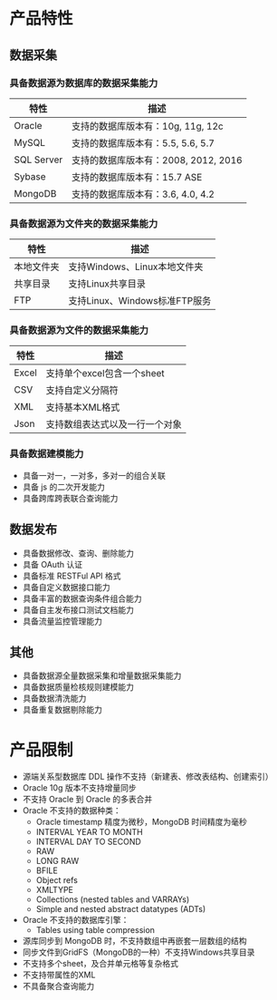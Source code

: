 # 产品特性

## 数据采集

### 具备数据源为数据库的数据采集能力

| 特性 | 描述 |
| -------- | -------- |
| Oracle | 支持的数据库版本有：10g, 11g, 12c |
| MySQL | 支持的数据库版本有：5.5, 5.6, 5.7 |
| SQL Server | 支持的数据库版本有：2008, 2012, 2016 |
| Sybase | 支持的数据库版本有：15.7 ASE |
| MongoDB | 支持的数据库版本有：3.6, 4.0, 4.2 |


### 具备数据源为文件夹的数据采集能力

| 特性 | 描述 |
| -------- | -------- |
| 本地文件夹 | 支持Windows、Linux本地文件夹 |
| 共享目录 | 支持Linux共享目录 |
| FTP | 支持Linux、Windows标准FTP服务 |


### 具备数据源为文件的数据采集能力

| 特性 | 描述 |
| -------- | -------- |
| Excel | 支持单个excel包含一个sheet |
| CSV | 支持自定义分隔符 |
| XML | 支持基本XML格式 |
| Json | 支持数组表达式以及一行一个对象 |

### 具备数据建模能力

- 具备一对一，一对多，多对一的组合关联
- 具备 js 的二次开发能力
- 具备跨库跨表联合查询能力

## 数据发布

- 具备数据修改、查询、删除能力
- 具备 OAuth 认证
- 具备标准 RESTFul API 格式
- 具备自定义数据接口能力
- 具备丰富的数据查询条件组合能力
- 具备自主发布接口测试文档能力
- 具备流量监控管理能力

## 其他

- 具备数据源全量数据采集和增量数据采集能力
- 具备数据质量检核规则建模能力
- 具备数据清洗能力
- 具备重复数据剔除能力

# 产品限制

- 源端关系型数据库 DDL 操作不支持（新建表、修改表结构、创建索引）
- Oracle 10g 版本不支持增量同步
- 不支持 Oracle 到 Oracle 的多表合并
- Oracle 不支持的数据种类：
  - Oracle timestamp 精度为微秒，MongoDB 时间精度为毫秒
  - INTERVAL YEAR TO MONTH
  - INTERVAL DAY TO SECOND
  - RAW
  - LONG RAW
  - BFILE
  - Object refs
  - XMLTYPE
  - Collections (nested tables and VARRAYs)
  - Simple and nested abstract datatypes (ADTs)
- Oracle 不支持的数据库引擎：
  - Tables using table compression 
- 源库同步到 MongoDB 时，不支持数组中再嵌套一层数组的结构
- 同步文件到GridFS（MongoDB的一种）不支持Windows共享目录
- 不支持多个sheet，及合并单元格等复杂格式
- 不支持带属性的XML
- 不具备聚合查询能力